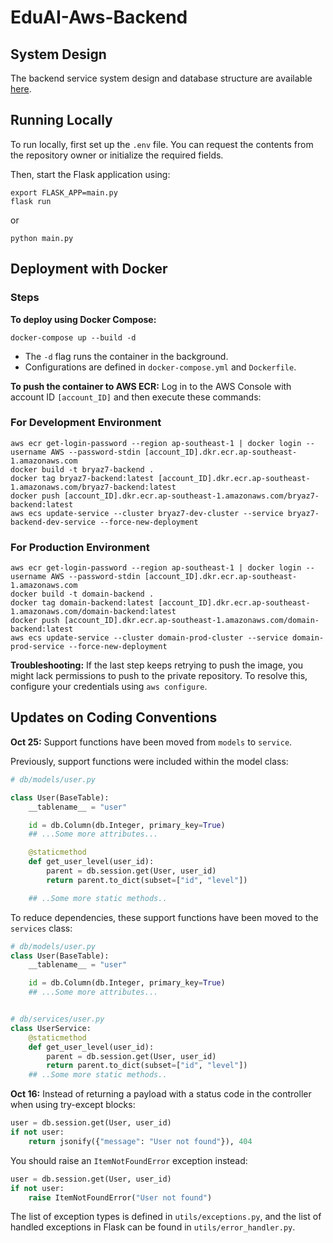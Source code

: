 # EduAI-Aws-Backend

## System Design

The backend service system design and database structure are available [here](https://drive.google.com/file/d/1woDyHL-idzYrLaOnmr5dbsQQTtM6nUPy/view?usp=sharing).

## Running Locally

To run locally, first set up the `.env` file. You can request the contents from the repository owner or initialize the required fields.

Then, start the Flask application using:

```commandline
export FLASK_APP=main.py
flask run
```

or

```commandline
python main.py
```

## Deployment with Docker

### Steps

**To deploy using Docker Compose:**

```commandline
docker-compose up --build -d
```

- The `-d` flag runs the container in the background.
- Configurations are defined in `docker-compose.yml` and `Dockerfile`.

**To push the container to AWS ECR:** Log in to the AWS Console with account ID `[account_ID]` and then execute these commands:

### For Development Environment

```commandline
aws ecr get-login-password --region ap-southeast-1 | docker login --username AWS --password-stdin [account_ID].dkr.ecr.ap-southeast-1.amazonaws.com
docker build -t bryaz7-backend .
docker tag bryaz7-backend:latest [account_ID].dkr.ecr.ap-southeast-1.amazonaws.com/bryaz7-backend:latest
docker push [account_ID].dkr.ecr.ap-southeast-1.amazonaws.com/bryaz7-backend:latest
aws ecs update-service --cluster bryaz7-dev-cluster --service bryaz7-backend-dev-service --force-new-deployment
```

### For Production Environment

```commandline
aws ecr get-login-password --region ap-southeast-1 | docker login --username AWS --password-stdin [account_ID].dkr.ecr.ap-southeast-1.amazonaws.com
docker build -t domain-backend .
docker tag domain-backend:latest [account_ID].dkr.ecr.ap-southeast-1.amazonaws.com/domain-backend:latest
docker push [account_ID].dkr.ecr.ap-southeast-1.amazonaws.com/domain-backend:latest
aws ecs update-service --cluster domain-prod-cluster --service domain-prod-service --force-new-deployment
```

**Troubleshooting:** If the last step keeps retrying to push the image, you might lack permissions to push to the private repository. To resolve this, configure your credentials using `aws configure`.

## Updates on Coding Conventions

**Oct 25:** Support functions have been moved from `models` to `service`.

Previously, support functions were included within the model class:

```python
# db/models/user.py

class User(BaseTable):
    __tablename__ = "user"

    id = db.Column(db.Integer, primary_key=True)
    ## ...Some more attributes...

    @staticmethod
    def get_user_level(user_id):
        parent = db.session.get(User, user_id)
        return parent.to_dict(subset=["id", "level"])

    ## ..Some more static methods..
```

To reduce dependencies, these support functions have been moved to the `services` class:

```python
# db/models/user.py
class User(BaseTable):
    __tablename__ = "user"

    id = db.Column(db.Integer, primary_key=True)
    ## ...Some more attributes...


# db/services/user.py
class UserService:
    @staticmethod
    def get_user_level(user_id):
        parent = db.session.get(User, user_id)
        return parent.to_dict(subset=["id", "level"])
    ## ..Some more static methods..
```


**Oct 16:** Instead of returning a payload with a status code in the controller when using try-except blocks:

```python
user = db.session.get(User, user_id)
if not user:
    return jsonify({"message": "User not found"}), 404
```

You should raise an `ItemNotFoundError` exception instead:

```python
user = db.session.get(User, user_id)
if not user:
    raise ItemNotFoundError("User not found")
```

The list of exception types is defined in `utils/exceptions.py`, and the list of handled exceptions in Flask can be found in `utils/error_handler.py`.
